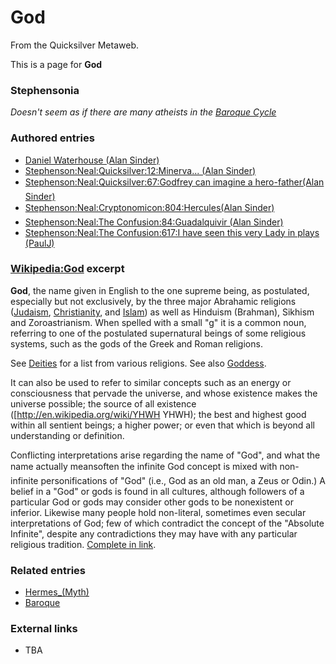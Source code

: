 
# God

From the Quicksilver Metaweb.

This is a page for **God**
### Stephensonia


*Doesn't seem as if there are many atheists in the [Baroque Cycle](/baroque-cycle)*

### Authored entries


* [Daniel Waterhouse (Alan Sinder)](/daniel-waterhouse-alan-sinder)
* [Stephenson:Neal:Quicksilver:12:Minerva... (Alan Sinder)](/stephenson-neal-quicksilver-12-minerva-alan-sinder)
* [Stephenson:Neal:Quicksilver:67:Godfrey can imagine a hero-father(Alan Sinder)](/stephenson-neal-quicksilver-67-godfrey-can-imagine-a-hero-father-alan-sinder)
* [Stephenson:Neal:Cryptonomicon:804:Hercules(Alan Sinder)](/stephenson-neal-cryptonomicon-804-hercules-alan-sinder)
* [Stephenson:Neal:The Confusion:84:Guadalquivir (Alan Sinder)](/stephenson-neal-the-confusion-84-guadalquivir-alan-sinder)
* [Stephenson:Neal:The Confusion:617:I have seen this very Lady in plays (PaulJ)](/stephenson-neal-the-confusion-617-i-have-seen-this-very-lady-in-plays-paulj)


### [Wikipedia:God](/http-en-wikipedia-org-wiki-god) excerpt


**God**, the name given in English to the one supreme being, as postulated, especially but not exclusively, by the three major Abrahamic religions ([Judaism](/judaism), [Christianity](/christianity), and [Islam](/islam)) as well as Hinduism (Brahman), Sikhism and Zoroastrianism. When spelled with a small "g" it is a common noun, referring to one of the postulated supernatural beings of some religious systems, such as the gods of the Greek and Roman religions.

See [Deities](/http-en-wikipedia-org-wiki-deities) for a list from various religions. See also [Goddess](/http-en-wikipedia-org-wiki-goddess).

It can also be used to refer to similar concepts such as an energy or consciousness that pervade the universe, and whose existence makes the universe possible; the source of all existence ([http://en.wikipedia.org/wiki/YHWH YHWH); the best and highest good within all sentient beings; a higher power; or even that which is beyond all understanding or definition.

Conflicting interpretations arise regarding the name of "God", and what the name actually meansoften the infinite God concept is mixed with non-infinite personifications of "God" (i.e., God as an old man, a Zeus or Odin.) A belief in a "God" or gods is found in all cultures, although followers of a particular God or gods may consider other gods to be nonexistent or inferior. Likewise many people hold non-literal, sometimes even secular interpretations of God; few of which contradict the concept of the "Absolute Infinite", despite any contradictions they may have with any particular religious tradition. [Complete in link](/http-en-wikipedia-org-wiki-god).

### Related entries


* [Hermes\_(Myth)](/hermes-myth)
* [Baroque](/baroque)


### External links


* TBA
